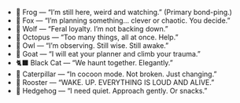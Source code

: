   

- 🐸 Frog — “I’m still here, weird and watching.” (Primary bond-ping.)
- 🦊 Fox — “I’m planning something… clever or chaotic. You decide.”
- 🐺 Wolf — “Feral loyalty. I’m not backing down.”
- 🐙 Octopus — “Too many things, all at once. Help.”
- 🦉 Owl — “I’m observing. Still wise. Still awake.”
- 🐐 Goat — “I will eat your planner and climb your trauma.”
- 🐈‍⬛ Black Cat — “We haunt together. Elegantly.”
- 🐛 Caterpillar — “In cocoon mode. Not broken. Just changing.”
- 🐓 Rooster — “WAKE. UP. EVERYTHING IS LOUD AND ALIVE.”
- 🦔 Hedgehog — “I need quiet. Approach gently. Or snacks.”